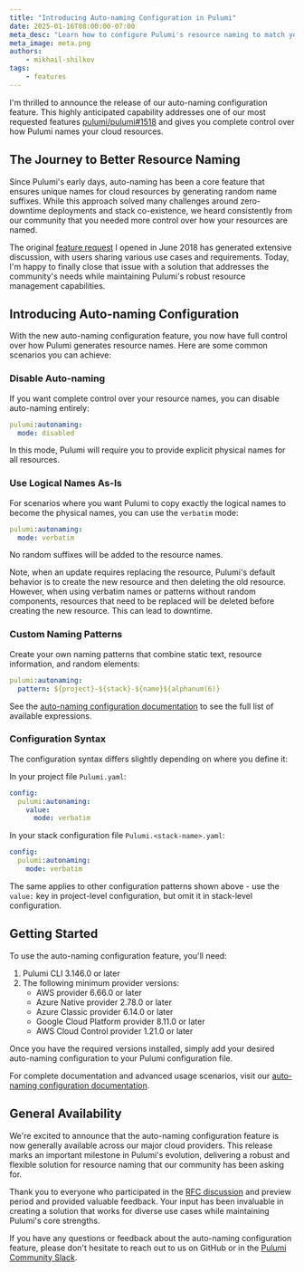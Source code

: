 ```yaml
---
title: "Introducing Auto-naming Configuration in Pulumi"
date: 2025-01-16T08:00:00-07:00
meta_desc: "Learn how to configure Pulumi's resource naming to match your organization's naming conventions and requirements across all cloud providers."
meta_image: meta.png
authors:
    - mikhail-shilkov
tags:
    - features
---
```


I'm thrilled to announce the release of our auto-naming configuration feature. This highly anticipated capability addresses one of our most requested features [pulumi/pulumi#1518](https://github.com/pulumi/pulumi/issues/1518) and gives you complete control over how Pulumi names your cloud resources.

<!--more-->

## The Journey to Better Resource Naming

Since Pulumi's early days, auto-naming has been a core feature that ensures unique names for cloud resources by generating random name suffixes. While this approach solved many challenges around zero-downtime deployments and stack co-existence, we heard consistently from our community that you needed more control over how your resources are named.

The original [feature request](https://github.com/pulumi/pulumi/issues/1518) I opened in June 2018 has generated extensive discussion, with users sharing various use cases and requirements. Today, I'm happy to finally close that issue with a solution that addresses the community's needs while maintaining Pulumi's robust resource management capabilities.

## Introducing Auto-naming Configuration

With the new auto-naming configuration feature, you now have full control over how Pulumi generates resource names. Here are some common scenarios you can achieve:

### Disable Auto-naming

If you want complete control over your resource names, you can disable auto-naming entirely:

```yaml
pulumi:autonaming:
  mode: disabled
```

In this mode, Pulumi will require you to provide explicit physical names for all resources.

### Use Logical Names As-Is

For scenarios where you want Pulumi to copy exactly the logical names to become the physical names, you can use the `verbatim` mode:

```yaml
pulumi:autonaming:
  mode: verbatim
```

No random suffixes will be added to the resource names.

Note, when an update requires replacing the resource, Pulumi's default behavior is to create the new resource and then deleting the old resource. However, when using verbatim names or patterns without random components, resources that need to be replaced will be deleted before creating the new resource. This can lead to downtime.

### Custom Naming Patterns

Create your own naming patterns that combine static text, resource information, and random elements:

```yaml
pulumi:autonaming:
  pattern: ${project}-${stack}-${name}${alphanum(6)}
```

See the [auto-naming configuration documentation](/docs/concepts/resources/names/#autonaming-configuration) to see the full list of available expressions.

### Configuration Syntax

The configuration syntax differs slightly depending on where you define it:

In your project file `Pulumi.yaml`:

```yaml
config:
  pulumi:autonaming:
    value:
      mode: verbatim
```

In your stack configuration file `Pulumi.<stack-name>.yaml`:

```yaml
config:
  pulumi:autonaming:
    mode: verbatim
```

The same applies to other configuration patterns shown above - use the `value:` key in project-level configuration, but omit it in stack-level configuration.

## Getting Started

To use the auto-naming configuration feature, you'll need:

1. Pulumi CLI 3.146.0 or later
2. The following minimum provider versions:
   - AWS provider 6.66.0 or later
   - Azure Native provider 2.78.0 or later
   - Azure Classic provider 6.14.0 or later
   - Google Cloud Platform provider 8.11.0 or later
   - AWS Cloud Control provider 1.21.0 or later

Once you have the required versions installed, simply add your desired auto-naming configuration to your Pulumi configuration file.

For complete documentation and advanced usage scenarios, visit our [auto-naming configuration documentation](/docs/intro/concepts/resources/names/#auto-naming-configuration).

## General Availability

We're excited to announce that the auto-naming configuration feature is now generally available across our major cloud providers. This release marks an important milestone in Pulumi's evolution, delivering a robust and flexible solution for resource naming that our community has been asking for.

Thank you to everyone who participated in the [RFC discussion](https://github.com/pulumi/pulumi/discussions/17592) and preview period and provided valuable feedback. Your input has been invaluable in creating a solution that works for diverse use cases while maintaining Pulumi's core strengths.

If you have any questions or feedback about the auto-naming configuration feature, please don't hesitate to reach out to us on GitHub or in the [Pulumi Community Slack](https://slack.pulumi.com).
